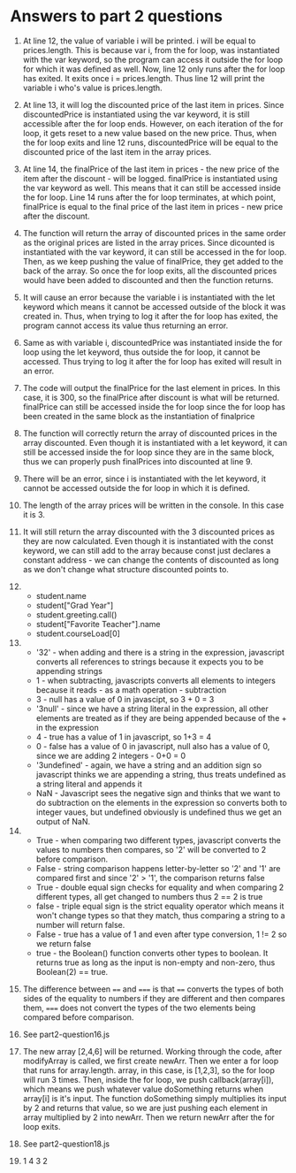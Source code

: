 # Answers to part 2 questions

1. At line 12, the value of variable i will be printed. i will be equal to prices.length. This is because var i, from the for loop, was instantiated with the var keyword, so the program can access it outside the for loop for which it was defined as well. Now, line 12 only runs after the for loop has exited. It exits once i = prices.length. Thus line 12 will print the variable i who's value is prices.length.
2. At line 13, it will log the discounted price of the last item in prices. Since discountedPrice is instantiated using the var keyword, it is still accessible after the for loop ends. However, on each iteration of the for loop, it gets reset to a new value based on the new price. Thus, when the for loop exits and line 12 runs, discountedPrice will be equal to the discounted price of the last item in the array prices. 
3. At line 14, the finalPrice of the last item in prices - the new price of the item after the discount - will be logged. finalPrice is instantiated using the var keyword as well. This means that it can still be accessed inside the for loop. Line 14 runs after the for loop terminates, at which point, finalPrice is equal to the final price of the last item in prices - new price after the discount. 
4. The function will return the array of discounted prices in the same order as the original prices are listed in the array prices. Since dicounted is instantiated with the var keyword, it can still be accessed in the for loop. Then, as we keep pushing the value of finalPrice, they get added to the back of the array. So once the for loop exits, all the discounted prices would have been added to discounted and then the function returns. 
5. It will cause an error because the variable i is instantiated with the let keyword which means it cannot be accessed outside of the block it was created in. Thus, when trying to log it after the for loop has exited, the program cannot access its value thus returning an error. 
6. Same as with variable i, discountedPrice was instantiated inside the for loop using the let keyword, thus outside the for loop, it cannot be accessed. Thus trying to log it after the for loop has exited will result in an error. 
7. The code will output the finalPrice for the last element in prices. In this case, it is 300, so the finalPrice after discount is what will be returned. finalPrice can still be accessed inside the for loop since the for loop has been created in the same block as the instantiation of finalprice
8. The function will correctly return the array of discounted prices in the array discounted. Even though it is instantiated with a let keyword, it can still be accessed inside the for loop since they are in the same block, thus we can properly push finalPrices into discounted at line 9. 
9. There will be an error, since i is instantiated with the let keyword, it cannot be accessed outside the for loop in which it is defined. 
10. The length of the array prices will be written in the console. In this case it is 3. 
11. It will still return the array discounted with the 3 discounted prices as they are now calculated. Even though it is instantiated with the const keyword, we can still add to the array because const just declares a constant address - we can change the contents of discounted as long as we don't change what structure discounted points to. 
12. - student.name
    - student["Grad Year"]
    - student.greeting.call()
    - student["Favorite Teacher"].name
    - student.courseLoad[0]

13. - '32' - when adding and there is a string in the expression, javascript converts all references to strings because it expects you to be appending strings
    - 1 - when subtracting, javascripts converts all elements to integers because it reads - as a math operation - subtraction
    - 3 - null has a value of 0 in javascipt, so 3 + 0  = 3
    - '3null' - since we have a string literal in the expression, all other elements are treated as if they are being appended because of the + in the expression
    - 4 - true has a value of 1 in javascript, so 1+3 = 4
    - 0 - false has a value of 0 in javascript, null also has a value of 0, since we are adding 2 integers  - 0+0 = 0
    - '3undefined' - again, we have a string and an addition sign so javascript thinks we are appending a string, thus treats undefined as a string literal and appends it
    - NaN - Javascript sees the negative sign and thinks that we want to do subtraction on the elements in the expression so converts both to integer vaues, but undefined obviously is undefined thus we get an output of NaN.

14. - True - when comparing two different types, javascript converts the values to numbers then compares, so '2' will be converted to 2 before comparison.
    - False - string comparison happens letter-by-letter so '2' and '1' are compared first and since '2' > '1', the comparison returns false
    - True - double equal sign checks for equality and when comparing 2 different types, all get changed to numbers thus 2 == 2 is true
    - false - triple equal sign is the strict equality operator which means it won't change types so that they match, thus comparing a string to a number will return false.
    - False - true has a value of 1 and even after type conversion, 1 != 2 so we return false
    - true - the Boolean() function converts other types to boolean. It returns true as long as the input is non-empty and non-zero, thus Boolean(2) == true.

15. The difference between ```==``` and ```===``` is that ``==`` converts the types of both sides of the equality to numbers if they are different and then compares them, ```===``` does not convert the types of the two elements being compared before comparison. 
16. See part2-question16.js
17. The new array [2,4,6] will be returned. Working through the code, after modifyArray is called, we first create newArr. Then we enter a for loop that runs for array.length. array, in this case, is [1,2,3], so the for loop will run 3 times. Then, inside the for loop, we push callback(array[i]), which means we push whatever value doSomething returns when array[i] is it's input. The function doSomething simply multiplies its input by 2 and returns that value, so we are just pushing each element in array multiplied by 2 into newArr. Then we return newArr after the for loop exits. 
18. See part2-question18.js
19. 1 4 3 2